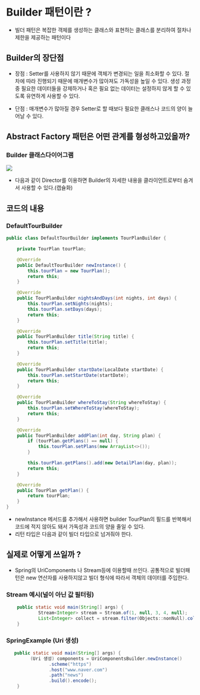 # Builder 패턴이란 ?

- 빌더 패턴은 복잡한 객체를 생성하는 클래스와 표현하는 클래스를 분리하여 절차나 제한을 제공하는 패턴이다

## Builder의 장단점

- 장점 : Setter를 사용하지 않기 때문에 객체가 변경되는 일을 최소화할 수 있다.
절차에 따라 진행되기 때문에 매개변수가 많아져도 가독성을 높일 수 있다.
생성 과정 중 필요한 데이터들을 강제하거나 혹은 필요 없는 데이터는 설정하지 않게 할 수 있도록 유연하게 사용할 수 있다.

- 단점 : 매개변수가 많아질 경우 Setter로 할 때보다 필요한 클래스나 코드의 양이 늘어날 수 있다.

## Abstract Factory 패턴은 어떤 관계를 형성하고있을까?

### Builder 클래스다이어그램
        
![](https://velog.velcdn.com/images/ddh963963/post/c56782aa-a130-4a1c-bf3d-edece737fff6/image.png)


- 다음과 같이 Director를 이용하면 Builder의 자세한 내용을 클라이언트로부터 숨겨서 사용할 수 있다.(캡슐화)




  
## 코드의 내용
### DefaultTourBuilder

``` java
public class DefaultTourBuilder implements TourPlanBuilder {

    private TourPlan tourPlan;

    @Override
    public DefaultTourBuilder newInstance() {
        this.tourPlan = new TourPlan();
        return this;
    }

    @Override
    public TourPlanBuilder nightsAndDays(int nights, int days) {
        this.tourPlan.setNights(nights);
        this.tourPlan.setDays(days);
        return this;
    }

    @Override
    public TourPlanBuilder title(String title) {
        this.tourPlan.setTitle(title);
        return this;
    }

    @Override
    public TourPlanBuilder startDate(LocalDate startDate) {
        this.tourPlan.setStartDate(startDate);
        return this;
    }

    @Override
    public TourPlanBuilder whereToStay(String whereToStay) {
        this.tourPlan.setWhereToStay(whereToStay);
        return this;
    }

    @Override
    public TourPlanBuilder addPlan(int day, String plan) {
        if (tourPlan.getPlans() == null) {
            this.tourPlan.setPlans(new ArrayList<>());
        }

        this.tourPlan.getPlans().add(new DetailPlan(day, plan));
        return this;
    }

    @Override
    public TourPlan getPlan() {
        return tourPlan;
    }
}


```


- newInstance 메서드를 추가해서 사용하면 builder TourPlan의 필드를 반복해서 코드에 적지 않아도 돼서 가독성과 코드의 양을 줄일 수 있다.
- 리턴 타입은 다음과 같이 빌더 타입으로 넘겨줘야 한다.




## 실제로 어떻게 쓰일까 ?
    
- Spring의 UriComponents 나 Stream등에 이용할때 쓰인다.
공통적으로 빌더패턴은 new 연산자를 사용하지않고 빌더 형식에 따라서 객체의 데이터를 주입한다.



### Stream 예시(널이 아닌 값 필터링)
```java
    public static void main(String[] args) {
            Stream<Integer> stream = Stream.of(1, null, 3, 4, null);
            List<Integer> collect = stream.filter(Objects::nonNull).collect(Collectors.toList());
    }
```    
### SpringExample (Uri 생성)

```java
   public static void main(String[] args) {
         (Uri 생성) components = UriComponentsBuilder.newInstance()
                .scheme("https")
                .host("www.naver.com")
                .path("news")
                .build().encode();
    }
```    
